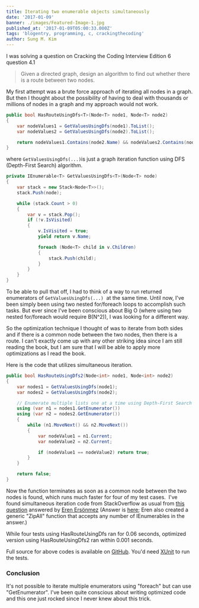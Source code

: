 ```yaml
---
title: Iterating two enumerable objects simultaneously
date: '2017-01-09'
banner: ./images/Featured-Image-1.jpg
published_at: '2017-01-09T05:00:33.000Z'
tags: 'blogentry, programming, c, crackingthecoding'
author: Sung M. Kim
---
```


I was solving a question on Cracking the Coding Interview Edition 6 question 4.1

> Given a directed graph, design an algorithm to find out whether there is a route between two nodes.

My first attempt was a brute force approach of iterating all nodes in a graph. But then I thought about the possibility of having to deal with thousands or millions of nodes in a graph and my approach would not work.

```csharp
public bool HasRouteUsingDfs<T>(Node<T> node1, Node<T> node2)
{
	var nodeValues1 = GetValuesUsingDfs(node1).ToList();
	var nodeValues2 = GetValuesUsingDfs(node2).ToList();

	return nodeValues1.Contains(node2.Name) && nodeValues2.Contains(node1.Name);
}
```

where `GetValuesUsingDfs(...)`is just a graph iteration function using DFS (Depth-First Search) algorithm.

```csharp
private IEnumerable<T> GetValuesUsingDfs<T>(Node<T> node)
{
	var stack = new Stack<Node<T>>();
	stack.Push(node);

	while (stack.Count > 0)
	{
		var v = stack.Pop();
		if (!v.IsVisited)
		{
			v.IsVisited = true;
			yield return v.Name;

			foreach (Node<T> child in v.Children)
			{
				stack.Push(child);
			}
		}
	}
}
```

To be able to pull that off, I had to think of a way to run returned enumerators of `GetValuesUsingDfs(...)`  at the same time. Until now, I've been simply been using two nested for/foreach loops to accomplish such tasks. But ever since I've been conscious about Big O (where using two nested for/foreach would require B(N^2)), I was looking for a different way.

So the optimization technique I thought of was to iterate from both sides and if there is a common node between the two nodes, then there is a route. I can't exactly come up with any other striking idea since I am still reading the book, but I am sure that I will be able to apply more optimizations as I read the book.

Here is the code that utilizes simultaneous iteration.

```csharp
public bool HasRouteUsingDfs2(Node<int> node1, Node<int> node2)
{
	var nodes1 = GetValuesUsingDfs(node1);
	var nodes2 = GetValuesUsingDfs(node2);

	// Enumerate multiple lists one at a time using Depth-First Search
	using (var n1 = nodes1.GetEnumerator())
	using (var n2 = nodes2.GetEnumerator())
	{
		while (n1.MoveNext() && n2.MoveNext())
		{
			var nodeValue1 = n1.Current;
			var nodeValue2 = n2.Current;

			if (nodeValue1 == nodeValue2) return true;
		}
	}

	return false;
}
```

Now the function terminates as soon as a common node between the two nodes is found, which runs much faster for four of my test cases.  I've found simultaneous iteration code from StackOverflow as usual from [this question](http://stackoverflow.com/questions/18395943/using-foreach-to-iterate-simultaneously-through-multiple-lists-syntax-sugar) answered by [Eren Ersönmez](http://stackoverflow.com/users/201088/eren-ers%C3%B6nmez) (Answer is [here](http://stackoverflow.com/a/18396163/4035); Eren also created a generic "ZipAll" function that accepts any number of IEnumerables in the answer.)

While four tests using HasRouteUsingDfs ran for 0.06 seconds, optimized version using HasRouteUsingDfs2 ran within 0.001 seconds.

Full source for above codes is available on [GitHub](https://github.com/dance2die/Demo.LearnByDoing/blob/master/Demo.LearnByDoing.Tests/Chapter04/Chapter4_1Test.cs). You'd need [XUnit](https://github.com/xunit/xunit) to run the tests.

### Conclusion

It's not possible to iterate multiple enumerators using "foreach" but can use "GetEnumerator". I've been quite conscious about writing optimized code and this one just rocked since I never knew about this trick.

